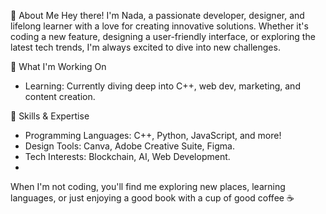 👋 About Me
Hey there! I'm Nada, a passionate developer, designer, and lifelong learner with a love for creating innovative solutions. Whether it's coding a new feature, designing a user-friendly interface, or exploring the latest tech trends, I'm always excited to dive into new challenges.

🌱 What I'm Working On
- Learning: Currently diving deep into C++, web dev, marketing, and content creation.

🚀 Skills & Expertise
- Programming Languages: C++, Python, JavaScript, and more!
- Design Tools: Canva, Adobe Creative Suite, Figma.
- Tech Interests: Blockchain, AI, Web Development.
- 
When I'm not coding, you'll find me exploring new places, learning languages, or just enjoying a good book with a cup of good coffee ☕️
